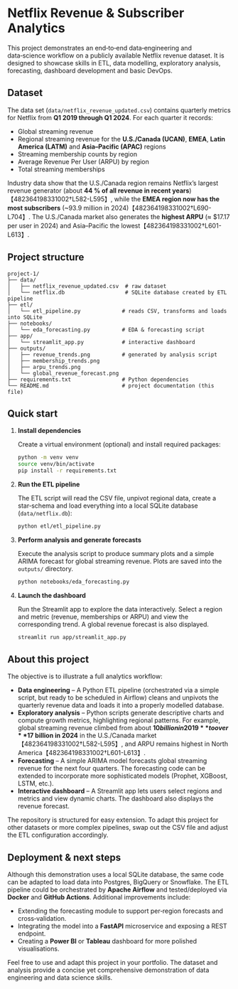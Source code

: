 # Netflix Revenue & Subscriber Analytics

This project demonstrates an end‑to‑end data‑engineering and data‑science
workflow on a publicly available Netflix revenue dataset.  It is designed to
showcase skills in ETL, data modelling, exploratory analysis, forecasting,
dashboard development and basic DevOps.

## Dataset

The data set (`data/netflix_revenue_updated.csv`) contains quarterly metrics
for Netflix from **Q1 2019 through Q1 2024**.  For each quarter it records:

* Global streaming revenue
* Regional streaming revenue for the **U.S./Canada (UCAN)**, **EMEA**, **Latin America (LATM)** and **Asia–Pacific (APAC)** regions
* Streaming membership counts by region
* Average Revenue Per User (ARPU) by region
* Total streaming memberships

Industry data show that the U.S./Canada region remains Netflix’s largest
revenue generator (about **44 % of all revenue in recent years**)【482364198331002†L582-L595】, while the **EMEA region now has the most subscribers**
(~93.9 million in 2024)【482364198331002†L690-L704】.  The U.S./Canada market also generates the **highest ARPU** (≈ $17.17 per user in 2024)
and Asia–Pacific the lowest【482364198331002†L601-L613】.

## Project structure

```
project-1/
├── data/
│   ├── netflix_revenue_updated.csv  # raw dataset
│   └── netflix.db                   # SQLite database created by ETL pipeline
├── etl/
│   └── etl_pipeline.py             # reads CSV, transforms and loads into SQLite
├── notebooks/
│   └── eda_forecasting.py          # EDA & forecasting script
├── app/
│   └── streamlit_app.py            # interactive dashboard
├── outputs/
│   ├── revenue_trends.png          # generated by analysis script
│   ├── membership_trends.png
│   ├── arpu_trends.png
│   └── global_revenue_forecast.png
├── requirements.txt                # Python dependencies
└── README.md                       # project documentation (this file)
```

## Quick start

1. **Install dependencies**

   Create a virtual environment (optional) and install required packages:

   ```bash
   python -m venv venv
   source venv/bin/activate
   pip install -r requirements.txt
   ```

2. **Run the ETL pipeline**

   The ETL script will read the CSV file, unpivot regional data, create a
   star‑schema and load everything into a local SQLite database (`data/netflix.db`):

   ```bash
   python etl/etl_pipeline.py
   ```

3. **Perform analysis and generate forecasts**

   Execute the analysis script to produce summary plots and a simple ARIMA
   forecast for global streaming revenue.  Plots are saved into the
   `outputs/` directory.

   ```bash
   python notebooks/eda_forecasting.py
   ```

4. **Launch the dashboard**

   Run the Streamlit app to explore the data interactively.  Select a
   region and metric (revenue, memberships or ARPU) and view the
   corresponding trend.  A global revenue forecast is also displayed.

   ```bash
   streamlit run app/streamlit_app.py
   ```

## About this project

The objective is to illustrate a full analytics workflow:

* **Data engineering** – A Python ETL pipeline (orchestrated via a simple
  script, but ready to be scheduled in Airflow) cleans and unpivots the
  quarterly revenue data and loads it into a properly modelled database.
* **Exploratory analysis** – Python scripts generate descriptive charts and
  compute growth metrics, highlighting regional patterns.  For example,
  global streaming revenue climbed from about **$10 billion in 2019** to over
  **$17 billion in 2024** in the U.S./Canada market【482364198331002†L582-L595】,
  and ARPU remains highest in North America【482364198331002†L601-L613】.
* **Forecasting** – A simple ARIMA model forecasts global streaming revenue
  for the next four quarters.  The forecasting code can be extended to
  incorporate more sophisticated models (Prophet, XGBoost, LSTM, etc.).
* **Interactive dashboard** – A Streamlit app lets users select regions
  and metrics and view dynamic charts.  The dashboard also displays the
  revenue forecast.

The repository is structured for easy extension.  To adapt this project for
other datasets or more complex pipelines, swap out the CSV file and
adjust the ETL configuration accordingly.

## Deployment & next steps

Although this demonstration uses a local SQLite database, the same code can be
adapted to load data into Postgres, BigQuery or Snowflake.  The ETL
pipeline could be orchestrated by **Apache Airflow** and tested/deployed via
**Docker** and **GitHub Actions**.  Additional improvements include:

* Extending the forecasting module to support per‑region forecasts and
  cross‑validation.
* Integrating the model into a **FastAPI** microservice and exposing a REST
  endpoint.
* Creating a **Power BI** or **Tableau** dashboard for more polished
  visualisations.

Feel free to use and adapt this project in your portfolio.  The dataset and
analysis provide a concise yet comprehensive demonstration of data
engineering and data science skills.
